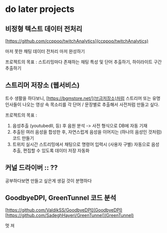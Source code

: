 # do later projects

## 비정형 텍스트 데이터 전처리

[https://github.com/ccppoo/twitchAnalytics](ccppoo/twitchAnalytics)

마저 못한 채팅 데이터 전처리 마저 완성하기

프로젝트의 목표 : 스트리밍마다 존재하는 채팅 특성 및 단어 추출하기, 하이라이트 구간 추출하기

## 스트리머 저장소 (웹서비스)

트수 생활을 하다보니, [https://bgmstore.net/](브금저장소)처럼 스트리머 또는 유명 인사들이 나오는 영상 속
목소리를 각 단어 / 문장별로 추출해서 사전처럼 만들고 싶다.

프로젝트의 목표 : 
1. 음성추출 (youtubedll, 등) 후 음원 분석 -> 사전 형식으로 DB에 자동 기재
2. 추출된 여러 음성을 합성한 후, 자연스럽게 음성을 이어지는 (하나의 음성인 것처럼) 코드 만들기
3. 트위치 실시간 스트리밍에서 채팅으로 명령어 입력시 (사용자 구별) 자동으로 음성 추출, 편집할 수 있도록 데이터 저장 자동화

## 커널 드라이버 :: ??

공부하다보면 만들고 싶은게 생길 것이 분명하다

## GoodbyeDPI, GreenTunnel 코드 분석

[https://github.com/ValdikSS/GoodbyeDPI](GoodbyeDPI)
[https://github.com/SadeghHayeri/GreenTunnel](GreenTunnel)

멋 져